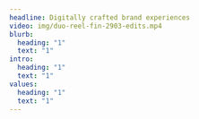 ```yaml
---
headline: Digitally crafted brand experiences
video: img/duo-reel-fin-2903-edits.mp4
blurb:
  heading: "1"
  text: "1"
intro:
  heading: "1"
  text: "1"
values:
  heading: "1"
  text: "1"
---
```

